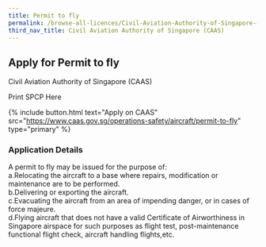 ```yaml
---
title: Permit to fly
permalink: /browse-all-licences/Civil-Aviation-Authority-of-Singapore-(CAAS)/Permit-to-fly
third_nav_title: Civil Aviation Authority of Singapore (CAAS)
---
```


## Apply for Permit to fly

Civil Aviation Authority of Singapore (CAAS)

Print SPCP Here

{% include button.html text="Apply on CAAS" src="https://www.caas.gov.sg/operations-safety/aircraft/permit-to-fly" type="primary" %}

### Application Details
<p>A permit to fly may be issued for the purpose of:<br>a.Relocating the aircraft to a base where repairs, modification or maintenance are to be performed.<br>b.Delivering or exporting the aircraft.<br>c.Evacuating the aircraft from an area of impending danger, or in cases of force majeure.<br>d.Flying aircraft that does not have a valid Certificate of Airworthiness in Singapore airspace for such purposes as flight test, post-maintenance functional flight check, aircraft handling flights,etc.</p>

